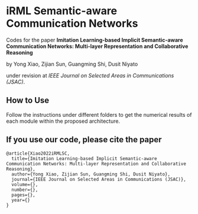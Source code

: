# iRML Semantic-aware Communication Networks
Codes for the paper 
**Imitation Learning-based Implicit Semantic-aware Communication Networks: Multi-layer Representation and Collaborative Reasoning** 

by Yong Xiao, Zijian Sun, Guangming Shi, Dusit Niyato

under revision at *IEEE Journal on Selected Areas in Communications (JSAC)*.

## How to Use
Follow the instructions under different folders to get the numerical results of each module within the proposed architecture. 

## If you use our code, please cite the paper
```
@article{Xiao2022iRMLSC,
  title={Imitation Learning-based Implicit Semantic-aware Communication Networks: Multi-layer Representation and Collaborative Reasoning},
  author={Yong Xiao, Zijian Sun, Guangming Shi, Dusit Niyato},
  journal={IEEE Journal on Selected Areas in Communications (JSAC)},
  volume={},
  number={},
  pages={},
  year={}
}
```
